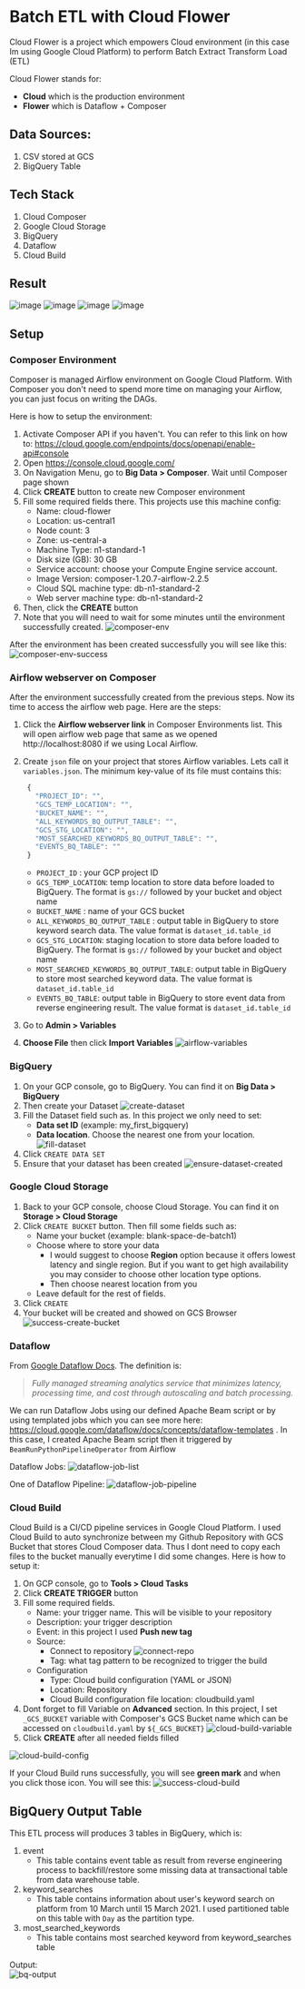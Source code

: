 # Batch ETL with Cloud Flower

Cloud Flower is a project which empowers Cloud environment (in this case Im using Google Cloud Platform) to perform Batch Extract Transform Load (ETL)

Cloud Flower stands for:
- **Cloud** which is the production environment
- **Flower** which is Dataflow + Composer

## Data Sources:
1. CSV stored at GCS
2. BigQuery Table

## Tech Stack
1. Cloud Composer
2. Google Cloud Storage
3. BigQuery
4. Dataflow
5. Cloud Build

## Result

![image](https://user-images.githubusercontent.com/108534539/223645900-b73d7522-c57e-409e-a25e-e76c7b80a050.png)
![image](https://user-images.githubusercontent.com/108534539/223646123-5ec24aee-7422-461b-89da-bc292fc012bb.png)
![image](https://user-images.githubusercontent.com/108534539/223646219-e4c305ef-94d1-42c7-8a25-97dc73500741.png)
![image](https://user-images.githubusercontent.com/108534539/223646279-f8ef5b02-7ea9-486a-84c4-909cd72eee95.png)

## Setup
### Composer Environment
Composer is managed Airflow environment on Google Cloud Platform. With Composer you don't need to spend more time on managing your Airflow, you can just focus on writing the DAGs.

Here is how to setup the environment:
1. Activate Composer API if you haven't. You can refer to this link on how to: https://cloud.google.com/endpoints/docs/openapi/enable-api#console
2. Open https://console.cloud.google.com/
3. On Navigation Menu, go to **Big Data > Composer**. Wait until Composer page shown
4. Click **CREATE** button to create new Composer environment
5. Fill some required fields there. This projects use this machine config:
   - Name: cloud-flower
   - Location: us-central1
   - Node count: 3
   - Zone: us-central-a
   - Machine Type: n1-standard-1
   - Disk size (GB): 30 GB
   - Service account: choose your Compute Engine service account.
   - Image Version: composer-1.20.7-airflow-2.2.5
   - Cloud SQL machine type: db-n1-standard-2
   - Web server machine type: db-n1-standard-2
6. Then, click the **CREATE** button
7. Note that you will need to wait for some minutes until the environment successfully created.
![composer-env](/images/Composer%20Env%20Config.png)

After the environment has been created successfully you will see like this:
![composer-env-success](/images/After%20Success%20Create%20Env.png)

### Airflow webserver on Composer
After the environment successfully created from the previous steps. Now its time to access the airflow web page. Here are the steps:
1. Click the **Airflow webserver link** in Composer Environments list. This will open airflow web page that same as we opened http://localhost:8080 if we using Local Airflow.
2. Create `json` file on your project that stores Airflow variables. Lets call it `variables.json`. The minimum key-value of its file must contains this:
   ```js
    {
      "PROJECT_ID": "",
      "GCS_TEMP_LOCATION": "",
      "BUCKET_NAME": "",
      "ALL_KEYWORDS_BQ_OUTPUT_TABLE": "",
      "GCS_STG_LOCATION": "",
      "MOST_SEARCHED_KEYWORDS_BQ_OUTPUT_TABLE": "",
      "EVENTS_BQ_TABLE": ""
    }
   ```
   - `PROJECT_ID` : your GCP project ID
   - `GCS_TEMP_LOCATION`: temp location to store data before loaded to BigQuery. The format is `gs://` followed by your bucket and object name
   - `BUCKET_NAME` : name of your GCS bucket
   - `ALL_KEYWORDS_BQ_OUTPUT_TABLE` : output table in BigQuery to store keyword search data. The value format is `dataset_id.table_id`
   - `GCS_STG_LOCATION`: staging location to store data before loaded to BigQuery. The format is `gs://` followed by your bucket and object name
   - `MOST_SEARCHED_KEYWORDS_BQ_OUTPUT_TABLE`: output table in BigQuery to store most searched keyword data. The value format is `dataset_id.table_id`
   - `EVENTS_BQ_TABLE`: output table in BigQuery to store event data from reverse engineering result. The value format is `dataset_id.table_id`
   
3. Go to **Admin > Variables**
4. **Choose File** then click **Import Variables**
![airflow-variables](images/Import%20Variable.png)

### BigQuery
1. On your GCP console, go to BigQuery. You can find it on **Big Data > BigQuery**
2. Then create your Dataset ![create-dataset](/images/Create%20Dataset%20menu.png)
3. Fill the Dataset field such as. In this project we only need to set:
   - **Data set ID** (example: my_first_bigquery)
   - **Data location**. Choose the nearest one from your location.
  ![fill-dataset](/images/Create%20BigQuery%20Dataset.png)
4. Click `CREATE DATA SET`
5. Ensure that your dataset has been created
![ensure-dataset-created](/images/Ensure%20Created.png)

### Google Cloud Storage
1. Back to your GCP console, choose Cloud Storage. You can find it on **Storage > Cloud Storage**
2. Click `CREATE BUCKET` button. Then fill some fields such as:
   - Name your bucket (example: blank-space-de-batch1)
   - Choose where to store your data
     - I would suggest to choose **Region** option because it offers lowest latency and single region. But if you want to get high availability you may consider to choose other location type options.
     - Then choose nearest location from you
   - Leave default for the rest of fields.
3. Click `CREATE`
4. Your bucket will be created and showed on GCS Browser
![success-create-bucket](/images/Success%20Create%20Bucket.png)

### Dataflow
From [Google Dataflow Docs](https://cloud.google.com/dataflow). The definition is:
> *Fully managed streaming analytics service that minimizes latency, processing time, and cost through autoscaling and batch processing.*

We can run Dataflow Jobs using our defined Apache Beam script or by using templated jobs which you can see more here: https://cloud.google.com/dataflow/docs/concepts/dataflow-templates . In this case, I created Apache Beam script then it triggered by `BeamRunPythonPipelineOperator` from Airflow

Dataflow Jobs:
![dataflow-job-list](images/Dataflow%20Jobs.png)

One of Dataflow Pipeline:
![dataflow-job-pipeline](images/Dataflow%20Jobs%20Pipeline.png)

### Cloud Build
Cloud Build is a CI/CD pipeline services in Google Cloud Platform. I used Cloud Build to auto synchronize between my Github Repository with GCS Bucket that stores Cloud Composer data. Thus I dont need to copy each files to the bucket manually everytime I did some changes. Here is how to setup it:
1. On GCP console, go to **Tools > Cloud Tasks**
2. Click **CREATE TRIGGER** button
3. Fill some required fields.
   - Name: your trigger name. This will be visible to your repository
   - Description: your trigger description 
   - Event: in this project I used **Push new tag**
   - Source: 
     - Connect to repository
![connect-repo](images/Connect%20Repository%20Cloud%20Build.png)
     - Tag: what tag pattern to be recognized to trigger the build
   - Configuration
     - Type: Cloud build configuration (YAML or JSON)
     - Location: Repository
     - Cloud Build configuration file location: cloudbuild.yaml
4. Dont forget to fill Variable on **Advanced** section. In this project, I set `_GCS_BUCKET` variable with Composer's GCS Bucket name which can be accessed on `cloudbuild.yaml` by `${_GCS_BUCKET}`
![cloud-build-variable](images/Add%20Cloud%20Build%20Variable.png)
5. Click **CREATE** after all needed fields filled 

![cloud-build-config](images/Cloud%20Build%20Config.png)

If your Cloud Build runs successfully, you will see **green mark** and when you click those icon. You will see this:
![success-cloud-build](images/Google%20Cloud%20Build%20Run%20Successfully.png) 

## BigQuery Output Table
This ETL process will produces 3 tables in BigQuery, which is:
1. event
   - This table contains event table as result from reverse engineering process to backfill/restore some missing data at transactional table from data warehouse table. 
2. keyword_searches
   - This table contains information about user's keyword search on platform from 10 March until 15 March 2021. I used partitioned table on this table with `Day` as the partition type.
3. most_searched_keywords
   - This table contains most searched keyword from keyword_searches table 

Output: <br>
![bq-output](images/BigQuery%20Output%20Table.png)
